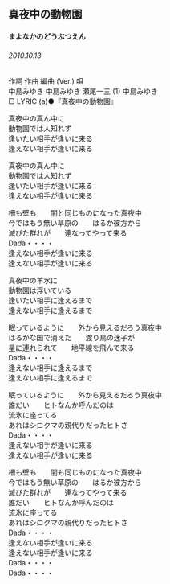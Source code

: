 ## 真夜中の動物園
#### まよなかのどうぶつえん
###### 2010.10.13


作詞  作曲  編曲 (Ver.)   唄   
中島みゆき   中島みゆき   瀬尾一三 (1)  中島みゆき   
□ LYRIC (a)●『真夜中の動物園』   
   
   
真夜中の真ん中に   
動物園では人知れず   
逢いたい相手が逢いに来る   
逢えない相手が逢いに来る   
   
真夜中の真ん中に   
動物園では人知れず   
逢いたい相手が逢いに来る   
逢えない相手が逢いに来る   
   
柵も壁も　　闇と同じものになった真夜中   
今ではもう無い草原の　　はるか彼方から   
滅びた群れが　　連なってやって来る   
Dada・・・・   
逢えない相手が逢いに来る   
逢えない相手が逢いに来る   
   
真夜中の羊水に   
動物園は浮いている   
逢いたい相手に逢えるまで   
逢えない相手に逢えるまで   
   
眠っているように　　外から見えるだろう真夜中   
はるかな国で消えた　　渡り鳥の迷子が   
星に連れられて　　地平線を飛んで来る   
Dada・・・・   
逢えない相手に逢えるまで   
逢えない相手に逢えるまで   
   
眠っているように　　外から見えるだろう真夜中   
誰だい　　ヒトなんか呼んだのは   
流氷に座ってる   
あれはシロクマの親代りだったヒトさ   
Dada・・・・   
逢えない相手が逢いに来る   
逢えない相手が逢いに来る   
   
柵も壁も　　闇も同じものになった真夜中   
今ではもう無い草原の　　はるか彼方から   
滅びた群れが　　連なってやって来る   
誰だい　　ヒトなんか呼んだのは   
流氷に座ってる   
あれはシロクマの親代りだったヒトさ   
Dada・・・・   
逢えない相手が逢いに来る   
逢えない相手が逢いに来る   
Dada・・・・   
Dada・・・・  